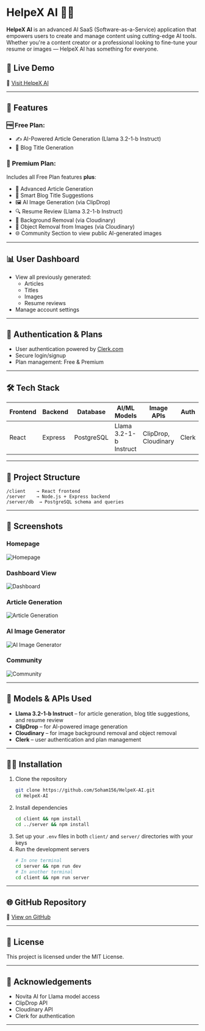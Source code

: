 # HelpeX AI 🧠✨

**HelpeX AI** is an advanced AI SaaS (Software-as-a-Service) application that empowers users to create and manage content using cutting-edge AI tools. Whether you're a content creator or a professional looking to fine-tune your resume or images — HelpeX AI has something for everyone.

## 🚀 Live Demo

🔗 [Visit HelpeX AI](https://helpex-ai.vercel.app/)

---

## 🧩 Features

### 🆓 Free Plan:
- ✍️ AI-Powered Article Generation (Llama 3.2-1-b Instruct)
- 📰 Blog Title Generation

### 💎 Premium Plan:
Includes all Free Plan features **plus**:
- 🧠 Advanced Article Generation
- 🧠 Smart Blog Title Suggestions
- 🖼️ AI Image Generation (via ClipDrop)
- 🔍 Resume Review (Llama 3.2-1-b Instruct)
- 🧽 Background Removal (via Cloudinary)
- 🎯 Object Removal from Images (via Cloudinary)
- 🌐 Community Section to view public AI-generated images

---

## 📊 User Dashboard
- View all previously generated:
  - Articles
  - Titles
  - Images
  - Resume reviews
- Manage account settings

---

## 🔐 Authentication & Plans

- User authentication powered by [Clerk.com](https://clerk.com)
- Secure login/signup
- Plan management: Free & Premium

---

## 🛠️ Tech Stack

| Frontend  | Backend | Database | AI/ML Models | Image APIs | Auth |
|-----------|---------|----------|---------------|------------|------|
| React     | Express | PostgreSQL | Llama 3.2-1-b Instruct | ClipDrop, Cloudinary | Clerk |

---

## 📂 Project Structure

```
/client    → React frontend  
/server    → Node.js + Express backend  
/server/db  → PostgreSQL schema and queries  
```

---

## 📸 Screenshots

### Homepage
![Homepage](./screenshots/homepage.png)

### Dashboard View
![Dashboard](./screenshots/dashboard.png)

### Article Generation
![Article Generation](./screenshots/article-gen.png)

### AI Image Generator
![AI Image Generator](./screenshots/image-gen.png)

### Community
![Community](./screenshots/community.png)

---

## 🧪 Models & APIs Used

- **Llama 3.2-1-b Instruct** – for article generation, blog title suggestions, and resume review
- **ClipDrop** – for AI-powered image generation
- **Cloudinary** – for image background removal and object removal
- **Clerk** – user authentication and plan management

---

## 👨‍💻 Installation

1. Clone the repository
   ```bash
   git clone https://github.com/Soham156/HelpeX-AI.git
   cd HelpeX-AI
   ```
2. Install dependencies
   ```bash
   cd client && npm install
   cd ../server && npm install
   ```
3. Set up your `.env` files in both `client/` and `server/` directories with your keys
4. Run the development servers
   ```bash
   # In one terminal
   cd server && npm run dev
   # In another terminal
   cd client && npm run server
   ```

---

## 🌐 GitHub Repository

🔗 [View on GitHub](https://github.com/Soham156/HelpeX-AI)

---

## 📌 License

This project is licensed under the MIT License.

---

## 🙌 Acknowledgements

- Novita AI for Llama model access
- ClipDrop API
- Cloudinary API
- Clerk for authentication

---
